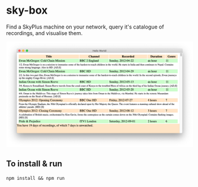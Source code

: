 # sky-box

Find a SkyPlus machine on your network, query it's catalogue of recordings, and visualise them.

![screen shot](./screen-shot.png "Screen shot")

## To install & run

```
npm install && npm run
```